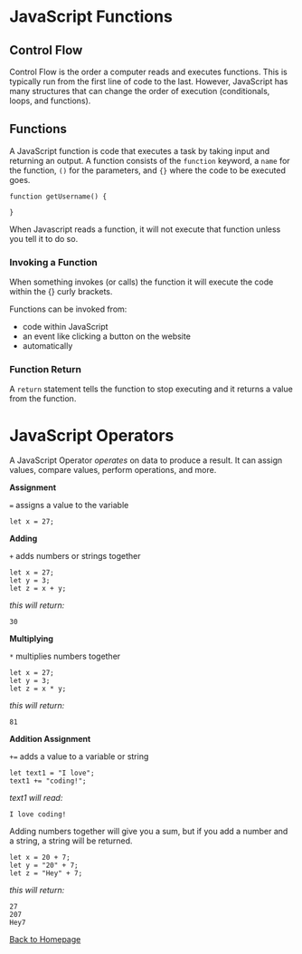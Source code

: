 # JavaScript Functions
## Control Flow
Control Flow is the order a computer reads and executes functions. This is typically run from the first line of code to the last. However, JavaScript has many structures that can change the order of execution (conditionals, loops, and functions).

## Functions
A JavaScript function is code that executes a task by taking input and returning an output. A function consists of the `function` keyword, a `name` for the function, `()` for the parameters, and `{}` where the code to be executed goes.

```
function getUsername() {

}

```

When Javascript reads a function, it will not execute that function unless you tell it to do so. 



### Invoking a Function
When something invokes (or calls) the function it will execute the code within the {} curly brackets. 

Functions can be invoked from:

* code within JavaScript
* an event like clicking a button on the website
* automatically 

### Function Return
A `return` statement tells the function to stop executing and it returns a value from the function.

# JavaScript Operators
A JavaScript Operator *operates* on data to produce a result. It can assign values, compare values, perform operations, and more. 


**Assignment**

`=` assigns a value to the variable

```
let x = 27;
```

**Adding**

`+` adds numbers or strings together

```
let x = 27;
let y = 3;
let z = x + y;
```

*this will return:*
```
30
```

**Multiplying**

`*` multiplies numbers together

```
let x = 27;
let y = 3;
let z = x * y;
```
*this will return:*
```
81
```
**Addition Assignment**

`+=` adds a value to a variable or string

```
let text1 = "I love";
text1 += "coding!";
```
*text1 will read:*
```
I love coding!
```

Adding numbers together will give you a sum, but if you add a number and a string, a string will be returned. 

```
let x = 20 + 7;
let y = "20" + 7;
let z = "Hey" + 7;
```

*this will return:*

```
27
207
Hey7
```


[Back to Homepage](../README.md)